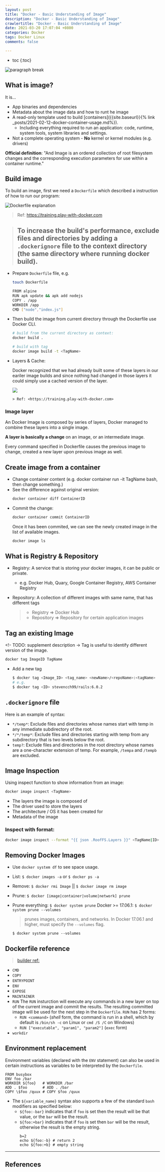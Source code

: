 ```yaml
---
layout: post
title: "Docker - Basic Understanding of Image"
description: "Docker - Basic Understanding of Image"
crawlertitle: "Docker - Basic Understanding of Image"
date: 2021-03-20 17:07:04 +0800
categories: Docker
tags: Docker Linux
comments: false

---
```


- toc
{:toc}

![paragraph break](https://order-brother.s3-ap-northeast-1.amazonaws.com/paragraph+break/separator-1.png)

## What is image?

It is...

- App binaries and dependencies
- Metadata about the image data and how to runt he image
- A read-only template used to build [containers]({{site.baseurl}}{% link _posts/2021-02-12-docker-container-usage.md%}).
  - Including everything required to run an application: code, runtime, system tools, system libraries and settings.
- Not a complete operating system - **No** kernel or kernel modules (e.g. drivers)

**Official definition**: "And Image is an ordered collection of root filesystem changes and the corresponding execution parameters for use within a container runtime."

## Build image

To build an image, first we need a `Dockerfile` which described a instruction of how to run our program:

![Dockerfile explanation](https://training.play-with-docker.com/images/ops-images-dockerfile.svg)

  > Ref: <https://training.play-with-docker.com>

> ## To increase the build's performance, exclude files and directories by adding a `.dockerignore` file to the context directory (the same directory where running docker build).

- Prepare `Dockerfile` file, e.g.

    ```bash
    touch Dockerfile
    ```

    ```bash
    FROM alpine
    RUN apk update && apk add nodejs
    COPY . /app
    WORKDIR /app
    CMD ["node","index.js"]
    ```

- Then build the image from current directory through the Dockerfile use Docker CLI.

    ```bash
    # build from the current directory as context:
    docker build .

    # build with tag
    docker image build -t <TagName>
    ```

- Layers & Cache:

    Docker recognized that we had already built some of these layers in our eariler image builds and since nothing had changed in those layers it could simply use a cached version of the layer.

    ![](https://training.play-with-docker.com/images/ops-images-cache.svg)

      > Ref: <https://training.play-with-docker.com>

### Image layer

An Docker Image is composed by series of layers, Docker managed to combine these layers into a single image.

**A layer is basically a change** on an image, or an intermediate image.

Every command specified in Dockerfile causes the previous image to change, created a new layer upon previous image as well.

## Create image from a container

- Change container content (e.g. docker container run -it TagName bash, then change something.)
- See the difference against original version:
    ```bash
    docker container diff ContainerID
    ```
- Commit the change:
    ```bash
    docker container commit ContainerID
    ```
    Once it has been commited, we can see the newly created image in the list of available images.
    ```bash
    docker image ls
    ```

## What is Registry & Repository

- Registry: A service that is storing your docker images, it can be public or private.
  - e.g. Docker Hub, Quary, Google Container Registry, AWS Container Registry
- Repository: A collection of different images with same name, that has different tags

  > - Registry => Docker Hub
  > - Repository => Repository for certain application images

## Tag an existing Image

<!- TODO: supplement description ->
Tag is useful to identify different version of the image.

```bash
docker tag ImageID TagName
```

- Add a new tag

    ```bash
    $ docker tag <Image_ID> <tag_name> <newName>/<repoName>:<tagName>
    # e.g.
    $ docker tag <ID> stevencch99/rails:6.0.2
    ```

## `.dockerignore` file

Here is an example of syntax:
- `*/temp*`: Exclude files and directories whose names start with temp in any immediate subdirectory of the root.
- `*/*/temp*`: Exclude files and directories starting with temp from any subdirectory that is two levels below the root.
- `temp?`: Exclude files and directories in the root directory whose names are a one-character extension of temp. For example, `/tempa` and `/tempb` are excluded.

## Image Inspection

Using inspect function to show information from an image:

```bash
docker image inspect <TagName>
```

- The layers the image is composed of
- The driver used to store the layers
- The architecture / OS it has been created for
- Metadata of the image

### Inspect with format:

```bash
docker image inspect --format "{{ json .RoofFS.Layers }}" <TagName|ID>
```

## Removing Docker Images

- Use `docker system df` to see space usage.

- List: `$ docker images -a` or `$ docker ps -a`
- Remove: `$ docker rmi Image` || `$ docker image rm image`
- Prune: `$ docker [image|container|volume|network] prune`
- Prune everything: `$ docker system prune`
    Docker >= 17.06.1: `$ docker system prune --volumes`
    > prunes images, containers, and networks.
    > In Docker 17.06.1 and higher, must specify the `--volumes` flag.

    `$ docker system prune --volumes`

## Dockerfile reference

> [builder ref:](https://docs.docker.com/engine/reference/builder/)

- `CMD`
- `COPY`
- `ENTRYPOINT`
- `ENV`
- `EXPOSE`
- `MAINTAINER`
- `RUN`
    The `RUN` insturction will execute any commands in a new layer on top of the current image and commit the results. The resulting committed image will be used for the next step in the `Dockerfile`.
    `RUN` has 2 forms:
    - `RUN <command>` (*shell* form, the command is run in a shell, which by default is `/bin/sh -c` on Linux or `cmd /S /C` on Windows)
    - `RUN ["executable", "param1", "param2"]` (`exec` form)
- `workdir`


## Environment replacement

Environment variables (declared with the `ENV` statement) can also be used in certain instructions as variables to be interpreted by the `Dockerfile`.

```
FROM busybox
ENV foo /bar
WORKDIR ${foo}   # WORKDIR /bar
ADD . $foo       # ADD . /bar
COPY \$foo /quux # COPY $foo /quux
```

- The `${variable_name}` syntax also supports a few of the standard `bash` modifiers as specified below:
  - `${foo:-bar}` indicates that if `foo` is set then the result will be that value, or the `bar` will be the result.
  - `${foo:+bar}` indicates that if `foo` is set then `bar` will be the result, otherwise the result is the empty string.
      ```
      b=2
      echo ${foo:-b} # return 2
      echo ${foo:+b} # empty string
      ```

---

## References
